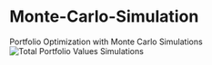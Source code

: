 # Monte-Carlo-Simulation
Portfolio Optimization with Monte Carlo Simulations
![Total Portfolio Values Simulations](https://github.com/suti333/Monte-Carlo-Simulation/assets/97738816/96c103da-305f-4685-8bf1-4a14a4bc8c94)
